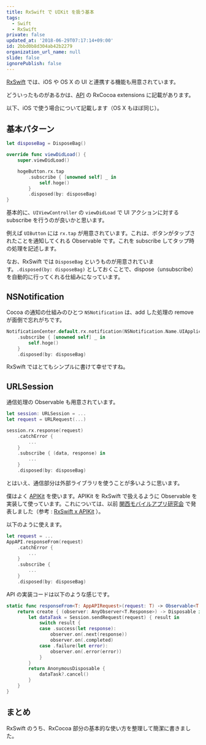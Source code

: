 ```yaml
---
title: RxSwift で UIKit を扱う基本
tags:
  - Swift
  - RxSwift
private: false
updated_at: '2018-06-29T07:17:14+09:00'
id: 2bbd0b8d304ab42b2279
organization_url_name: null
slide: false
ignorePublish: false
---
```

[RxSwift](https://github.com/ReactiveX/RxSwift) では、iOS や OS X の UI と連携する機能も用意されています。

どういったものがあるかは、[API](https://github.com/ReactiveX/RxSwift/blob/master/Documentation/API.md) の RxCocoa extensions に記載があります。

以下、iOS で使う場合について記載します（OS X もほぼ同じ）。

## 基本パターン

```swift
let disposeBag = DisposeBag()

override func viewDidLoad() {
    super.viewDidLoad()

    hogeButton.rx.tap
        .subscribe { [unowned self] _ in
            self.hoge()
        }
        .disposed(by: disposeBag)
}
```

基本的に、`UIViewController` の `viewDidLoad` で UI アクションに対する subscribe を行うのが良いかと思います。

例えば `UIButton` には `rx.tap` が用意されています。これは、ボタンがタップされたことを通知してくれる Observable です。これを subscribe してタップ時の処理を記述します。

なお、RxSwift では `DisposeBag` というものが用意されています。`.disposed(by: disposeBag)` としておくことで、dispose（unsubscribe）を自動的に行ってくれる仕組みになっています。

## NSNotification

Cocoa の通知の仕組みのひとつ `NSNotification` は、add した処理の remove が面倒で忘れがちです。

```swift
NotificationCenter.default.rx.notification(NSNotification.Name.UIApplicationDidBecomeActive)
    .subscribe { [unowned self] _ in
        self.hoge()
    }
    .disposed(by: disposeBag)
```

RxSwift ではとてもシンプルに書けて幸せですね。

## URLSession

通信処理の Observable も用意されています。

```swift
let session: URLSession = ...
let request = URLRequest(...)

session.rx.response(request)
    .catchError {
        ...
    }
    .subscribe { (data, response) in
        ...
    }
    .disposed(by: disposeBag)
```

とはいえ、通信部分は外部ライブラリを使うことが多いように思います。

僕はよく [APIKit](https://github.com/ishkawa/APIKit) を使います。APIKit を RxSwift で扱えるように Observable を実装して使っています。これについては、以前 [関西モバイルアプリ研究会](http://kanmoba.connpass.com) で発表しました（参考 : [RxSwift x APIKit](http://www.slideshare.net/kosukeusami/rxswift-x-apikit) ）。

以下のように使えます。

```swift
let request = ...
AppAPI.responseFrom(request)
    .catchError {
        ...
    }
    .subscribe {
        ...
    }
    .disposed(by: disposeBag)
```

API の実装コードは以下のような感じです。

```swift
static func responseFrom<T: AppAPIRequest>(request: T) -> Observable<T.Response> {
    return create { (observer: AnyObserver<T.Response>) -> Disposable in
        let dataTask = Session.sendRequest(request) { result in
            switch result {
            case .success(let response):
                observer.on(.next(response))
                observer.on(.completed)
            case .failure(let error):
                observer.on(.error(error))
            }
        }
        return AnonymousDisposable {
            dataTask?.cancel()
        }
    }
}
```

## まとめ

RxSwift のうち、RxCocoa 部分の基本的な使い方を整理して簡潔に書きました。

